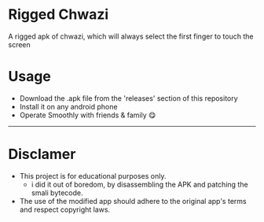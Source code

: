 # Rigged Chwazi
A rigged apk of chwazi, which will always select the first finger to touch the screen

# Usage
* Download the .apk file from the 'releases' section of this repository
* Install it on any android phone
* Operate Smoothly with friends & family 😋

------------------------------------------------------------

# Disclamer
* This project is for educational purposes only.
  * i did it out of boredom, by disassembling the APK and patching the smali bytecode.
* The use of the modified app should adhere to the original app's terms and respect copyright laws.

